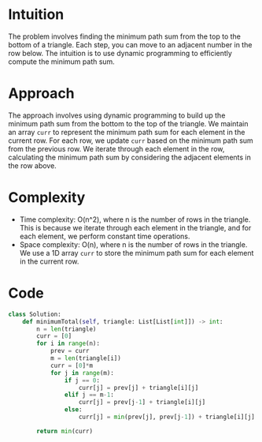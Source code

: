 # Intuition
The problem involves finding the minimum path sum from the top to the bottom of a triangle. Each step, you can move to an adjacent number in the row below. The intuition is to use dynamic programming to efficiently compute the minimum path sum.

# Approach
The approach involves using dynamic programming to build up the minimum path sum from the bottom to the top of the triangle. We maintain an array `curr` to represent the minimum path sum for each element in the current row. For each row, we update `curr` based on the minimum path sum from the previous row. We iterate through each element in the row, calculating the minimum path sum by considering the adjacent elements in the row above.

# Complexity
- Time complexity: O(n^2), where n is the number of rows in the triangle. This is because we iterate through each element in the triangle, and for each element, we perform constant time operations.
- Space complexity: O(n), where n is the number of rows in the triangle. We use a 1D array `curr` to store the minimum path sum for each element in the current row.

# Code
```python
class Solution:
    def minimumTotal(self, triangle: List[List[int]]) -> int:
        n = len(triangle)
        curr = [0]
        for i in range(n):
            prev = curr
            m = len(triangle[i])
            curr = [0]*m
            for j in range(m):
                if j == 0:
                    curr[j] = prev[j] + triangle[i][j]
                elif j == m-1:
                    curr[j] = prev[j-1] + triangle[i][j]
                else:
                    curr[j] = min(prev[j], prev[j-1]) + triangle[i][j]

        return min(curr)
